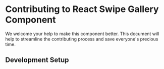 # Contributing to React Swipe Gallery Component

We welcome your help to make this component better. This document will help to streamline the contributing process and save everyone's precious time.

## Development Setup

